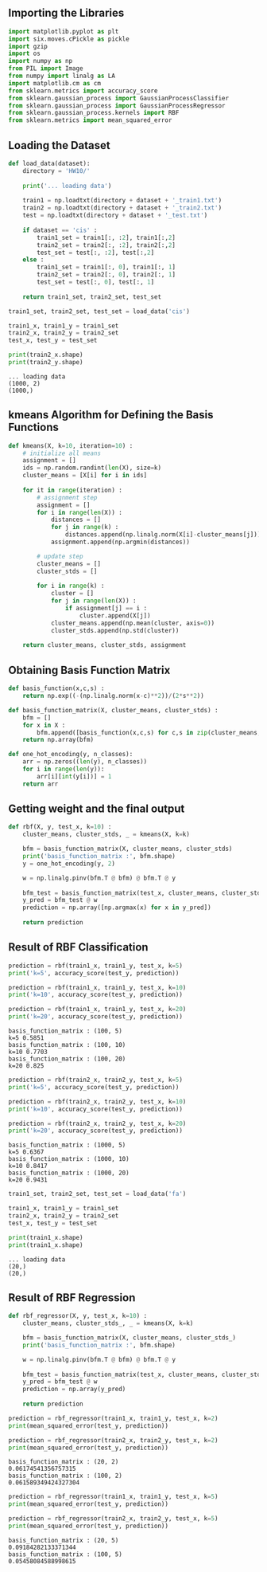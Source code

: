## Importing the Libraries


```python
import matplotlib.pyplot as plt
import six.moves.cPickle as pickle
import gzip
import os
import numpy as np
from PIL import Image
from numpy import linalg as LA
import matplotlib.cm as cm 
from sklearn.metrics import accuracy_score
from sklearn.gaussian_process import GaussianProcessClassifier
from sklearn.gaussian_process import GaussianProcessRegressor
from sklearn.gaussian_process.kernels import RBF
from sklearn.metrics import mean_squared_error
```

## Loading the Dataset


```python
def load_data(dataset):
    directory = 'HW10/'
    
    print('... loading data')
    
    train1 = np.loadtxt(directory + dataset + '_train1.txt')
    train2 = np.loadtxt(directory + dataset + '_train2.txt')
    test = np.loadtxt(directory + dataset + '_test.txt')
    
    if dataset == 'cis' :
        train1_set = train1[:, :2], train1[:,2]
        train2_set = train2[:, :2], train2[:,2]
        test_set = test[:, :2], test[:,2]
    else :
        train1_set = train1[:, 0], train1[:, 1]
        train2_set = train2[:, 0], train2[:, 1]
        test_set = test[:, 0], test[:, 1]
    
    return train1_set, train2_set, test_set
```


```python
train1_set, train2_set, test_set = load_data('cis')

train1_x, train1_y = train1_set
train2_x, train2_y = train2_set
test_x, test_y = test_set

print(train2_x.shape)
print(train2_y.shape)
```

    ... loading data
    (1000, 2)
    (1000,)
    

## kmeans Algorithm for Defining the Basis Functions


```python
def kmeans(X, k=10, iteration=10) :
    # initialize all means
    assignment = []
    ids = np.random.randint(len(X), size=k)
    cluster_means = [X[i] for i in ids]
    
    for it in range(iteration) :
        # assignment step
        assignment = []
        for i in range(len(X)) :
            distances = []
            for j in range(k) :
                distances.append(np.linalg.norm(X[i]-cluster_means[j]))
            assignment.append(np.argmin(distances))

        # update step
        cluster_means = []
        cluster_stds = []
        
        for i in range(k) :
            cluster = []
            for j in range(len(X)) :
                if assignment[j] == i :
                    cluster.append(X[j])
            cluster_means.append(np.mean(cluster, axis=0))
            cluster_stds.append(np.std(cluster))
    
    return cluster_means, cluster_stds, assignment
```

## Obtaining Basis Function Matrix


```python
def basis_function(x,c,s) :
    return np.exp((-(np.linalg.norm(x-c)**2))/(2*s**2))

def basis_function_matrix(X, cluster_means, cluster_stds) :
    bfm = []
    for x in X :
        bfm.append([basis_function(x,c,s) for c,s in zip(cluster_means, cluster_stds)])
    return np.array(bfm)

def one_hot_encoding(y, n_classes):
    arr = np.zeros((len(y), n_classes))
    for i in range(len(y)): 
        arr[i][int(y[i])] = 1
    return arr
```

## Getting weight and the final output


```python
def rbf(X, y, test_x, k=10) : 
    cluster_means, cluster_stds, _ = kmeans(X, k=k)

    bfm = basis_function_matrix(X, cluster_means, cluster_stds) 
    print('basis_function_matrix :', bfm.shape)
    y = one_hot_encoding(y, 2)

    w = np.linalg.pinv(bfm.T @ bfm) @ bfm.T @ y
    
    bfm_test = basis_function_matrix(test_x, cluster_means, cluster_stds)
    y_pred = bfm_test @ w
    prediction = np.array([np.argmax(x) for x in y_pred])
    
    return prediction
```

## Result of RBF Classification


```python
prediction = rbf(train1_x, train1_y, test_x, k=5)
print('k=5', accuracy_score(test_y, prediction))

prediction = rbf(train1_x, train1_y, test_x, k=10)
print('k=10', accuracy_score(test_y, prediction))

prediction = rbf(train1_x, train1_y, test_x, k=20)
print('k=20', accuracy_score(test_y, prediction))
```

    basis_function_matrix : (100, 5)
    k=5 0.5851
    basis_function_matrix : (100, 10)
    k=10 0.7703
    basis_function_matrix : (100, 20)
    k=20 0.825
    


```python
prediction = rbf(train2_x, train2_y, test_x, k=5)
print('k=5', accuracy_score(test_y, prediction))

prediction = rbf(train2_x, train2_y, test_x, k=10)
print('k=10', accuracy_score(test_y, prediction))

prediction = rbf(train2_x, train2_y, test_x, k=20)
print('k=20', accuracy_score(test_y, prediction))
```

    basis_function_matrix : (1000, 5)
    k=5 0.6367
    basis_function_matrix : (1000, 10)
    k=10 0.8417
    basis_function_matrix : (1000, 20)
    k=20 0.9431
    


```python
train1_set, train2_set, test_set = load_data('fa')

train1_x, train1_y = train1_set
train2_x, train2_y = train2_set
test_x, test_y = test_set

print(train1_x.shape)
print(train1_x.shape)
```

    ... loading data
    (20,)
    (20,)
    

## Result of RBF Regression


```python
def rbf_regressor(X, y, test_x, k=10) : 
    cluster_means, cluster_stds_, _ = kmeans(X, k=k)

    bfm = basis_function_matrix(X, cluster_means, cluster_stds_) 
    print('basis_function_matrix :', bfm.shape)

    w = np.linalg.pinv(bfm.T @ bfm) @ bfm.T @ y
    
    bfm_test = basis_function_matrix(test_x, cluster_means, cluster_stds_)
    y_pred = bfm_test @ w
    prediction = np.array(y_pred)
    
    return prediction 
```


```python
prediction = rbf_regressor(train1_x, train1_y, test_x, k=2)
print(mean_squared_error(test_y, prediction))

prediction = rbf_regressor(train2_x, train2_y, test_x, k=2)
print(mean_squared_error(test_y, prediction))
```

    basis_function_matrix : (20, 2)
    0.06174541356757315
    basis_function_matrix : (100, 2)
    0.061589349424327304
    


```python
prediction = rbf_regressor(train1_x, train1_y, test_x, k=5)
print(mean_squared_error(test_y, prediction))

prediction = rbf_regressor(train2_x, train2_y, test_x, k=5)
print(mean_squared_error(test_y, prediction))
```

    basis_function_matrix : (20, 5)
    0.09184282133371344
    basis_function_matrix : (100, 5)
    0.05458084588998615
    
